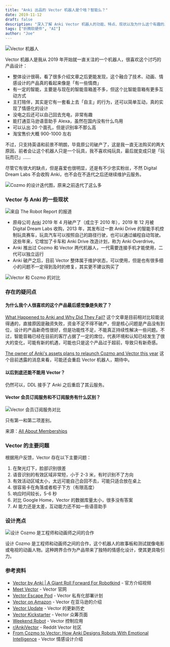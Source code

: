 ```yaml
---
title: "Anki 出品的 Vector 机器人是个啥？智能么？"
date: 2019-11-12
draft: false
description: "深入了解 Anki Vector 机器人的功能、特点、现状以及为什么这个有趣的产品最终走向了困境"
tags: ["折腾软硬件", "AI"]
author: "Joe"
---
```


![Vector 机器人](/images/posts/anki-vector-robot-review/vector-robot.webp)

Vector 机器人是我从 2019 年开始就一直关注的一个机器人，很喜欢这个讨巧的产品设计：

- 整体设计很萌，看了很多介绍文章之后更能发现，这个融合了技术、动画、情感设计的产品真的看起来像是「有一些情商」
- 有一定的智能，主要是与现在的智能音箱差不多，但这个比智能音箱有更多互动方式
- 主打陪伴，其实是它有一套看上去「自主」的行为，还可以简单互动，真的实现了情感化的设计
- 没电之后还可以自己回去充电，非常有趣
- 能打通亚马逊语音助手 Alexa，虽然在国内没有什么鸟用
- 可以认出 20 个面孔，但是识别率不那么高
- 淘宝售价大概 900-1000 左右

不过，只支持英语和前景不明朗，毕竟原公司破产了，这是我一直无法购买的两大原因，前者会让这个机器人只是一个玩具，我不喜欢纯玩具，最后就变成只是「玩玩而已」……

尽管它有很大的缺点，但是喜爱也很明显，还是有不少忠实粉丝，不然 Digital Dream Labs 不会收购 Anki，也不会在不迭代之后还继续维护云服务。

![Cozmo 的设计迭代图，原来之前迭代了这么多](/images/posts/anki-vector-robot-review/cozmo-design-iterations.webp)

### Vector 与 Anki 的一些现状

![来自 The Robot Report 的报道](/images/posts/anki-vector-robot-review/anki-acquisition.webp)

- 原母公司 [Anki](https://en.wikipedia.org/wiki/Anki_(company)) 2019 年 4 月破产了（成立于 2010 年），2019 年 12 月被 Digital Dream Labs 收购，2013 年，其发布过一款 Anki Drive 的智能手机控制玩具赛车，玩具汽车可以按照自己的路径行驶，也可以通过编程自动驾驶。这些年来，它增加了卡车和 Anki Drive 改造计划，称为 Anki Overdrive。
- Anki 推出过 Cozmo 和 Vector 两代机器人，一代需要连接手机才能使用，二代可以独立运行
- Anki 破产之后，目前 Vector 整体属于维护状态，可以使用，但是也有很多细小的问题不一定得到及时的修复，其实更不建议购买了

![Vector 和 Cozmo 的对比](/images/posts/anki-vector-robot-review/vector-cozmo-comparison.webp)

### 存在的疑问点

#### 为什么我个人很喜欢的这个产品最后感觉像是失败了？

[What Happened to Anki and Why Did They Fail?](https://www.failory.com/cemetery/anki) 这个文章是目前相对比较能说得通的，直接原因是融资失败，资金不足不得不破产，但是核心问题是产品没有到位，设计的产品新奇性很好，但是功能性不足，不能真正持续性解决一些问题。不过，智能音箱已经在目前的客厅占据了一定的席位，代表环境和认知已经发生了很大的变化，可能有新的机遇，可能也只是这个产品过于超前，导致只有新奇感。

[The owner of Anki's assets plans to relaunch Cozmo and Vector this year](https://techcrunch.com/2021/03/05/the-owner-of-ankis-assets-plans-to-relaunch-cozmo-and-vector-this-year/) 这个目前透露的消息来看，可能还会重启 Vector 机器人，期待中。

#### 以后到底还能不能用 Vector？

仍然可以，DDL 接手了 Anki 之后重启了其云服务。

#### Vector 会员订阅服务和不订阅服务有什么区别？

![Vector 会员订阅服务对比](/images/posts/anki-vector-robot-review/vector-membership.webp)

只有第一和第二项差别。

来源：[All About Memberships](https://support.digitaldreamlabs.com/article/344-all-about-memberships)

### Vector 的主要问题

根据用户反馈，Vector 存在以下主要问题：

1. 在聚光灯下，脸部识别很差
2. 语音识别的有效区域非常短，小于 2-3 米，有时识别不了方向
3. 有效活动区域太小，太远可能自己会回不去，可能只适合放在桌上
4. 很容易卡在角落或者柜子下方（有限高度）
5. 响应时间较长，5-6 秒
6. 对比 Google Home，Vector 的数据库量太小，很多没有答案
7. AI 能力还是太差，互动能力还不如一些语音助手

### 设计亮点

![设计 Cozmo 是工程师和动画师之间的合作](/images/posts/anki-vector-robot-review/cozmo-design-sketches.webp)

设计 Cozmo 是工程师和动画师之间的合作，这个机器人的故事板和测试就像电影或电视的动画人物。这种跨界合作为产品带来了独特的情感化设计，使其更具吸引力。

### 参考资料

- [Vector by Anki | A Giant Roll Forward For Robotkind](https://www.youtube.com/watch?v=Qy2Z2TWAt6A) - 官方介绍视频
- [Meet Vector](https://www.digitaldreamlabs.com/pages/meet-vector) - Vector 官网
- [Vector Escape Pod](https://www.digitaldreamlabs.com/collections/vector-products) - Vector 私有化部署计划
- [Vector on Amazon](https://www.amazon.com/Vector-Robot-Anki-Hangs-Helps/dp/B07G3ZNK4Y) - Vector 在亚马逊的介绍
- [Vector Update](https://www.personalrobots.biz/vector-update-cloud-enhancements-for-all-robots/) - Vector 的更新历史
- [Vector Kickstarter](https://www.kickstarter.com/projects/anki/vector-by-anki-a-giant-roll-forward-for-robot-kind) - Vector 众筹页面
- [Weekend Robot](https://weekendrobot.com) - Vector 控制应用
- [r/AnkiVector](https://www.reddit.com/r/AnkiVector/) - Reddit Vector 社区
- [From Cozmo to Vector: How Anki Designs Robots With Emotional Intelligence](https://www.designnews.com/electronics-test/cozmo-vector-how-anki-designs-robots-emotional-intelligence) - Vector 情感设计介绍